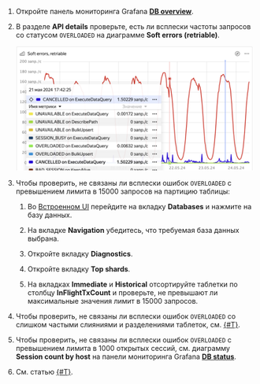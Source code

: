 1. Откройте панель мониторинга Grafana **[DB overview](../../../../reference/observability/metrics/grafana-dashboards.md#dboverview)**.

1. В разделе **API details** проверьте, есть ли всплески частоты запросов со статусом `OVERLOADED` на диаграмме **Soft errors (retriable)**.

    ![](../_assets/soft-errors.png)

1. Чтобы проверить, не связаны ли всплески ошибок `OVERLOADED` с превышением лимита в 15000 запросов на партицию таблицы:

    1. Во [Встроенном UI](../../../../reference/embedded-ui/index.md) перейдите на вкладку **Databases** и нажмите на базу данных.

    1. На вкладке **Navigation** убедитесь, что требуемая база данных выбрана.

    1. Откройте вкладку **Diagnostics**.

    1. Откройте вкладку **Top shards**.

    1. На вкладках **Immediate** и **Historical** отсортируйте таблетки по столбцу **InFlightTxCount** и проверьте, не превышают ли максимальные значения лимит в 15000 запросов.

1. Чтобы проверить, не связаны ли всплески ошибок `OVERLOADED` со слишком частыми слияниями и разделениями таблеток, см. [{#T}](../../schemas/splits-merges.md).

1. Чтобы проверить, не связаны ли всплески ошибок `OVERLOADED` с превышением лимита в 1000 открытых сессий, см. диаграмму **Session count by host** на панели мониторинга Grafana **[DB status](../../../../reference/observability/metrics/grafana-dashboards.md#dbstatus)**.

1. См. статью [{#T}](../../schemas/overloaded-shards.md).
